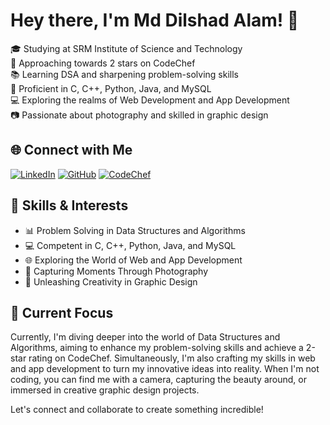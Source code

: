 # Hey there, I'm Md Dilshad Alam! 👋

🎓 Studying at SRM Institute of Science and Technology  
🌟 Approaching towards 2 stars on CodeChef  
📚 Learning DSA and sharpening problem-solving skills  
🚀 Proficient in C, C++, Python, Java, and MySQL  
💻 Exploring the realms of Web Development and App Development  
📷 Passionate about photography and skilled in graphic design  

## 🌐 Connect with Me

[![LinkedIn](https://img.shields.io/badge/-md.dilshad-alam-blue?style=flat&logo=linkedin&logoColor=white)](https://www.linkedin.com/in/md.dilshad-alam)
[![GitHub](https://img.shields.io/badge/-dilshad--alam-black?style=flat&logo=github&logoColor=white)](https://github.com/dilshad-alam)
[![CodeChef](https://img.shields.io/badge/-dilshad__alam-%23B92B27?style=flat&logo=codechef&logoColor=white)](https://www.codechef.com/users/dilshad_alam)

## 🚀 Skills & Interests

- 📊 Problem Solving in Data Structures and Algorithms
- 💻 Competent in C, C++, Python, Java, and MySQL
- 🌐 Exploring the World of Web and App Development
- 📸 Capturing Moments Through Photography
- 🎨 Unleashing Creativity in Graphic Design

## 🌱 Current Focus

Currently, I'm diving deeper into the world of Data Structures and Algorithms, aiming to enhance my problem-solving skills and achieve a 2-star rating on CodeChef. Simultaneously, I'm also crafting my skills in web and app development to turn my innovative ideas into reality. When I'm not coding, you can find me with a camera, capturing the beauty around, or immersed in creative graphic design projects.

Let's connect and collaborate to create something incredible!

